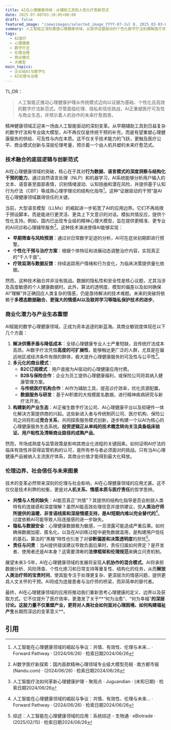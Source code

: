 ```yaml
---
title: AI在心理健康领域：从辅助工具到人性化疗愈新范式
date: 2025-07-08T03:10:05+08:00
draft: false
featured_image: "/newsimages/selected_image_YYYY-07-Jul 8, 2025_03-03-01-536.jpg"
summary: 人工智能正深刻重塑心理健康领域，从提供证据驱动的个性化数字疗法到缓解医疗资源短缺。尽管面临数据隐私、伦理边界和情感共情等挑战，AI在商业上展现出巨大潜力，通过人机协作模式，有望构建一个更具可及性和人性的未来疗愈生态。
tags: 
  - AI医疗
  - 心理健康
  - 数字疗法
  - 伦理治理
  - 商业模式
  - 大模型
main_topics: 
  - 企业级AI与数字化
  - AI伦理与治理
---
```


TL;DR：
>人工智能正推动心理健康护理从传统模式迈向以证据为基础、个性化且高效的数字疗法新范式。尽管面临伦理、隐私和信任挑战，AI正重塑医疗可及性与商业生态，并预示着人机协作的未来疗愈图景。

精神健康领域正迎来一场由人工智能驱动的深刻变革。从早期辅助工具到日益复杂的数字疗法和专业级大模型，AI不再仅仅是传统干预的补充，而是有望重塑心理健康服务的供给、可及性与内在本质。这不仅关乎技术能力的飞跃，更触及医疗公平、商业模式创新与深层伦理考量，预示着一个由人机共塑的未来疗愈范式。

### 技术融合的底层逻辑与创新范式

AI在心理健康领域的突破，核心在于其对**行为数据、语言模式的深度洞察与结构化干预的能力**。通过自然语言处理（NLP）和机器学习，AI系统能够分析用户输入的文本、语音甚至面部表情，识别情绪波动、认知扭曲和潜在风险，并提供基于认知行为疗法（CBT）等成熟心理学理论的结构化指导[^1]。这种“证据驱动的干预”是AI在心理健康领域赢得信任的关键。

当前，大型语言模型（LLMs）的崛起进一步拓宽了AI的应用边界。它们不再局限于预设脚本，而是能进行更灵活、更具上下文意识的对话，模拟共情反应，提供个性化支持。例如，国内已出现专业级的精神心理大模型，旨在提供更精准、更专业的AI问诊和心理辅导服务[^2]。这种技术演进使得AI能够实现：

*   **早期筛查与风险预测**：通过对日常数字足迹的分析，AI可在症状初期即进行预警。
*   **个性化干预与治疗方案**：根据个体特征和进展动态调整治疗内容，实现真正的“千人千面”。
*   **疗效监测与数据反馈**：持续追踪用户情绪和行为变化，为临床决策提供量化依据。

然而，这种技术融合并非没有挑战。数据的隐私性和安全性是核心议题，尤其当涉及高度敏感的个人健康数据时。此外，算法的透明度、模型的偏差以及如何确保AI“理解”并正确回应人类复杂的情感，仍是亟待解决的技术难题。未来的突破将依赖于**多模态数据融合、更强大的情感AI以及联邦学习等隐私保护技术的进步**。

### 商业化潜力与产业生态重塑

AI赋能的数字心理健康领域，正成为资本追逐的新蓝海。其商业敏锐度体现在以下几个方面：

1.  **解决供需矛盾与降低成本**：全球心理健康专业人士严重短缺，且传统疗法成本高昂。AI数字疗法凭借**高度的可扩展性**，能够触达更广泛的人群，尤其是在偏远地区或经济条件有限的群体，极大提升心理健康服务的可及性与公平性[^4]。
2.  **多元化的商业模式**：
    *   **B2C订阅模式**：用户直接为AI驱动的心理健康应用付费。
    *   **B2B与保险合作**：企业为员工提供心理健康福利，或保险公司将其纳入健康管理方案。
    *   **与传统医疗机构合作**：AI作为辅助工具，提高诊疗效率，优化资源配置。
    *   **数据服务与研发**：基于AI积累的大规模匿名数据，进行精神疾病研究与新疗法开发。
3.  **构建新的产业生态**：AI正催生数字疗法公司、AI心理健康平台以及软硬件一体化解决方案提供商的兴起。这些新进入者与传统制药公司、医疗机构、保险公司之间将形成**竞合关系**，共同探索服务模式创新，逐步构建一个以AI为核心的心理健康服务生态系统。**投资逻辑正从单纯的技术概念转向关注具备临床验证、用户粘性及清晰商业路径的成熟产品**。

然而，市场成熟度与监管政策是影响其商业化进程的关键因素。如何证明AI疗法的临床有效性并获得监管机构的认可，是所有参与者必须面对的挑战。只有当AI心理健康产品被纳入主流医疗体系，其商业价值才能得到最大化释放。

### 伦理边界、社会信任与未来图景

技术的变革必然带来深刻的伦理与社会影响，AI在心理健康领域的应用尤甚。这不仅仅是技术利弊的权衡，更是对**人机关系、情感本质与医疗责任**的哲学思辨。

*   **共情与人性的缺失**：AI能否真正“共情”？其提供的结构化指导是否会削弱人类特有的连接感和深度理解？虽然AI能高效处理信息并提供建议，但**人类治疗师所提供的温暖、非言语线索和深层情感支持，是AI短期内难以完全替代的**[^1]。过度依赖AI可能导致人际连接感的进一步缺失。
*   **隐私与数据安全**：心理健康数据极为敏感，一旦泄露可能造成严重后果。如何确保数据加密、匿名化，以及在AI训练过程中避免数据滥用，是构建用户信任的基石。算法的“黑箱”特性也引发了对**诊断偏差和决策透明度**的担忧[^5]。
*   **责任与问责**：当AI提供错误建议导致负面后果时，责任归属如何界定？是开发者、使用者还是AI本身？这需要清晰的**法律框架和伦理规范**来确立问责机制。

展望未来3-5年，AI在心理健康领域的发展将呈现**人机协作的混合模式**。AI将承担数据分析、风险筛查、个性化练习和日常支持等重复性、结构化的任务，从而**解放人类治疗师的宝贵时间**，使其能专注于处理更复杂、更深层次的情感问题，提供更具人文关怀的干预。AI将成为连接患者与治疗师的桥梁，而非简单的替代者。

最终，AI在心理健康领域的应用将推动我们重新思考心理健康的定义、边界以及获取方式。它不仅提升了医疗效率，更激发了关于**“何为治愈”、“何为幸福”**的深层讨论。这股力量不仅重塑产业，更将对人类社会如何面对心理困境、如何构建福祉产生**长期而深远的变革意义**。

## 引用

[^1]: 人工智能在心理健康领域的崛起与争议：共情、有效性、伦理与未来... · Forward Pathway · (2024/06/26) · 检索日期2024/06/26
[^2]: AI数字医疗新探索：国内首款精神心理领域专业级大模型亮相 · 南方都市报 (Nandu.com) · (2024/06/26) · 检索日期2024/06/26
[^3]: 加速人工智能在心理健康领域的应用 · Chen Institute · (2024/11/07) · 检索日期2024/06/26
[^4]: 人工智能疗法如何革新心理健康护理 - 聚观点 · Juguandian · (未知日期) · 检索日期2024/06/26
[^5]: 综述：人工智能在心理健康领域的应用：系统综述 - 生物通 · eBiotrade · (2025/02/15) · 检索日期2024/06/26
